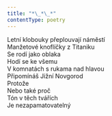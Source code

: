 ```yaml
---
title: "*\_*\_*"
contentType: poetry
---
```


<section>

Letní klobouky přeplouvají náměstí  
Manžetové knoflíčky z Titaniku  
Se rodí jako oblaka  
Hodí se ke všemu  
V komnatách s rukama nad hlavou  
Připomínáš Jižní Novgorod  
Protože  
Nebo také proč  
Tón v těch tvářích  
Je nezapamatovatelný

</section>

